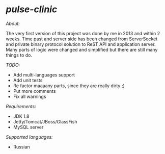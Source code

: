 # *pulse-clinic* #

*About:*

The very first version of this project was done by me in 2013 and within 2 weeks. Time past and server side has been changed
from ServerSocket and private binary protocol solution to ReST API and application server. Many parts of logic were changed
and simplified but there are still many things to do.

*TODO:*

* Add multi-languages support
* Add unit tests
* Re factor maaaany parts, since they are really dirty ;)
* Put more comments
* Fix all warnings

*Requirements:*

* JDK 1.8
* Jetty/Tomcat/JBoss/GlassFish
* MySQL server

*Supported languages:*

* Russian
